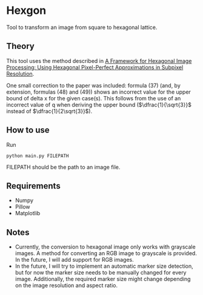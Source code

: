 # Hexgon
Tool to transform an image from square to hexagonal lattice.

## Theory
This tool uses the method described in [A Framework for Hexagonal Image Processing: Using Hexagonal Pixel-Perfect Approximations in Subpixel Resolution](https://ieeexplore.ieee.org/document/9409677). 

One small correction to the paper was included: formula (37) (and, by extension, formulas (48) and (49)) shows an incorrect value for the upper bound of delta x for the given case(s). This follows from the use of an incorrect value of q when deriving the upper bound ($\dfrac{1}{\sqrt{3}}$ instead of $\dfrac{1}{2\sqrt{3}}$).

## How to use
Run 
```
python main.py FILEPATH
```

FILEPATH should be the path to an image file.

## Requirements
- Numpy
- Pillow
- Matplotlib

## Notes
- Currently, the conversion to hexagonal image only works with grayscale images. A method for converting an RGB image to grayscale is provided. In the future, I will add support for RGB images.
- In the future, I will try to implement an automatic marker size detection, but for now the marker size needs to be manually changed for every image. Additionally, the required marker size might change depending on the image resolution and aspect ratio.
